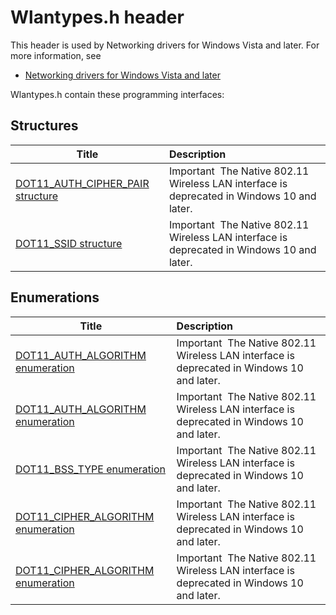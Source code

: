 # Wlantypes.h header


This header is used by Networking drivers for Windows Vista and later. For more information, see
- [Networking drivers for Windows Vista and later](../_netvista/index.md)

Wlantypes.h contain these programming interfaces:


## Structures

| Title   | Description   |
| ---- |:---- |
| [DOT11_AUTH_CIPHER_PAIR structure](ns-wlantypes-dot11-auth-cipher-pair.md) | Important  The Native 802.11 Wireless LAN interface is deprecated in Windows 10 and later. |
| [DOT11_SSID structure](ns-wlantypes--dot11-ssid.md) | Important  The Native 802.11 Wireless LAN interface is deprecated in Windows 10 and later. |

## Enumerations

| Title   | Description   |
| ---- |:---- |
| [DOT11_AUTH_ALGORITHM enumeration](ne-wlantypes--dot11-auth-algorithm.md) | Important  The Native 802.11 Wireless LAN interface is deprecated in Windows 10 and later. |
| [DOT11_AUTH_ALGORITHM enumeration](ne-wlantypes--dot11-auth-algorithm~r1.md) | Important  The Native 802.11 Wireless LAN interface is deprecated in Windows 10 and later. |
| [DOT11_BSS_TYPE enumeration](ne-wlantypes--dot11-bss-type.md) | Important  The Native 802.11 Wireless LAN interface is deprecated in Windows 10 and later. |
| [DOT11_CIPHER_ALGORITHM enumeration](ne-wlantypes--dot11-cipher-algorithm.md) | Important  The Native 802.11 Wireless LAN interface is deprecated in Windows 10 and later. |
| [DOT11_CIPHER_ALGORITHM enumeration](ne-wlantypes--dot11-cipher-algorithm~r1.md) | Important  The Native 802.11 Wireless LAN interface is deprecated in Windows 10 and later. |
